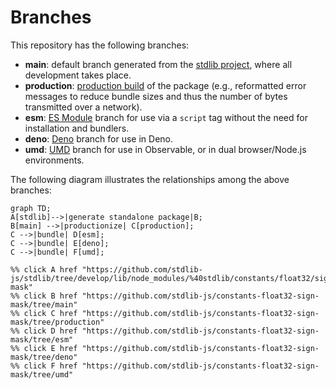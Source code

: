 <!--

@license Apache-2.0

Copyright (c) 2022 The Stdlib Authors.

Licensed under the Apache License, Version 2.0 (the "License");
you may not use this file except in compliance with the License.
You may obtain a copy of the License at

    http://www.apache.org/licenses/LICENSE-2.0

Unless required by applicable law or agreed to in writing, software
distributed under the License is distributed on an "AS IS" BASIS,
WITHOUT WARRANTIES OR CONDITIONS OF ANY KIND, either express or implied.
See the License for the specific language governing permissions and
limitations under the License.

-->

# Branches

This repository has the following branches:

-   **main**: default branch generated from the [stdlib project][stdlib-url], where all development takes place.
-   **production**: [production build][production-url] of the package (e.g., reformatted error messages to reduce bundle sizes and thus the number of bytes transmitted over a network).
-   **esm**: [ES Module][esm-url] branch for use via a `script` tag without the need for installation and bundlers.
-   **deno**: [Deno][deno-url] branch for use in Deno.
-   **umd**: [UMD][umd-url] branch for use in Observable, or in dual browser/Node.js environments.

The following diagram illustrates the relationships among the above branches:

```mermaid
graph TD;
A[stdlib]-->|generate standalone package|B;
B[main] -->|productionize| C[production];
C -->|bundle| D[esm];
C -->|bundle| E[deno];
C -->|bundle| F[umd];

%% click A href "https://github.com/stdlib-js/stdlib/tree/develop/lib/node_modules/%40stdlib/constants/float32/sign-mask"
%% click B href "https://github.com/stdlib-js/constants-float32-sign-mask/tree/main"
%% click C href "https://github.com/stdlib-js/constants-float32-sign-mask/tree/production"
%% click D href "https://github.com/stdlib-js/constants-float32-sign-mask/tree/esm"
%% click E href "https://github.com/stdlib-js/constants-float32-sign-mask/tree/deno"
%% click F href "https://github.com/stdlib-js/constants-float32-sign-mask/tree/umd"
```

[stdlib-url]: https://github.com/stdlib-js/stdlib/tree/develop/lib/node_modules/%40stdlib/constants/float32/sign-mask
[production-url]: https://github.com/stdlib-js/constants-float32-sign-mask/tree/production
[deno-url]: https://github.com/stdlib-js/constants-float32-sign-mask/tree/deno
[umd-url]: https://github.com/stdlib-js/constants-float32-sign-mask/tree/umd
[esm-url]: https://github.com/stdlib-js/constants-float32-sign-mask/tree/esm